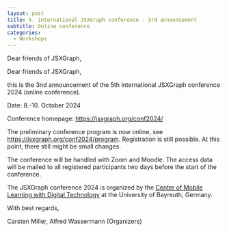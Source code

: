 ```yaml
---
layout: post
title: 5. international JSXGraph conference - 3rd announcement
subtitle: Online conference
categories:
  - Workshops
---
```


Dear friends of JSXGraph,

Dear friends of JSXGraph,

this is the 3nd announcement of the 5th international JSXGraph conference 2024 (online conference).

Date: 8.-10. October 2024

Conference homepage: <https://jsxgraph.org/conf2024/>

The preliminary conference program is now online, see <https://jsxgraph.org/conf2024/program>. Registration is still possible. At this point, there still might be small changes.

The conference will be handled with Zoom and Moodle. The access data will be mailed to all registered participants two days before the start of the conference.

The JSXGraph conference 2024 is organized by the [Center of Mobile Learning with Digital Technology](https://mobile-learning.uni-bayreuth.de/) at the University of Bayreuth, Germany.

With best regards,

Carsten Miller, Alfred Wassermann
(Organizers)
